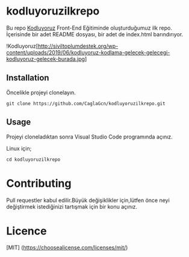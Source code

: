 # kodluyoruzilkrepo
Bu repo [Kodluyoruz](www.kodluyoruz.org) Front-End Eğitiminde oluşturduğumuz ilk repo. İçerisinde bir adet README dosyası, bir adet de index.html barındırıyor.   

!Kodluyoruz[http://siviltoplumdestek.org/wp-content/uploads/2019/06/kodluyoruz-kodlama-gelecek-gelecegi-kodluyoruz-gelecek-burada.jpg]

## Installation

Öncelikle projeyi clonelayın.

```
git clone https://github.com/CaglaGcn/kodluyoruzilkrepo.git
```
## Usage

Projeyi cloneladıktan sonra Visual Studio Code programında açınız.

Linux için;

```
cd kodluyoruzilkrepo
```

# Contributing

 Pull requestler kabul edilir.Büyük değişiklikler için,lütfen önce neyi değiştirmek istediğinizi tartışmak için bir konu açınız.
# Licence

[MIT] (https://choosealicense.com/licenses/mit/)

